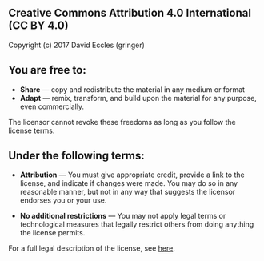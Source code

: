 
## Creative Commons Attribution 4.0 International (CC BY 4.0)

Copyright (c) 2017 David Eccles (gringer)

## You are free to:

* **Share** — copy and redistribute the material in any medium or format
* **Adapt** — remix, transform, and build upon the material for any purpose, even commercially.

The licensor cannot revoke these freedoms as long as you follow the license terms.

## Under the following terms:

* **Attribution** — You must give appropriate credit, provide a link to the license, and indicate if changes were made. You may do so in any reasonable manner, but not in any way that suggests the licensor endorses you or your use.

* **No additional restrictions** — You may not apply legal terms or technological measures that legally restrict others from doing anything the license permits.
    
For a full legal description of the license, see [here](https://creativecommons.org/licenses/by/4.0/legalcode).
